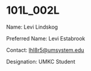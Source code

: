 # 101L_002L
 Name: Levi Lindskog

 Preferred Name: Levi Estabrook
 
 Contact: lhl8r5@umsystem.edu
 
 Designation: UMKC Student
